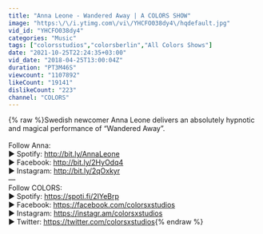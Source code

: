 ```yaml
---
title: "Anna Leone - Wandered Away | A COLORS SHOW"
image: "https:\/\/i.ytimg.com\/vi\/YHCFO038dy4\/hqdefault.jpg"
vid_id: "YHCFO038dy4"
categories: "Music"
tags: ["colorsstudios","colorsberlin","All Colors Shows"]
date: "2021-10-25T22:24:35+03:00"
vid_date: "2018-04-25T13:00:04Z"
duration: "PT3M46S"
viewcount: "1107892"
likeCount: "19141"
dislikeCount: "223"
channel: "COLORS"
---
```

{% raw %}Swedish newcomer Anna Leone delivers an absolutely hypnotic and magical performance of “Wandered Away”.<br /><br />Follow Anna:<br />▶ Spotify: <a rel="nofollow" target="blank" href="http://bit.ly/AnnaLeone">http://bit.ly/AnnaLeone</a><br />▶ Facebook: <a rel="nofollow" target="blank" href="http://bit.ly/2HyOdq4">http://bit.ly/2HyOdq4</a><br />▶ Instagram: <a rel="nofollow" target="blank" href="http://bit.ly/2qOxkyr">http://bit.ly/2qOxkyr</a><br />—<br />Follow COLORS:<br />▶ Spotify: <a rel="nofollow" target="blank" href="https://spoti.fi/2IYeBrp">https://spoti.fi/2IYeBrp</a><br />▶ Facebook: <a rel="nofollow" target="blank" href="https://facebook.com/colorsxstudios">https://facebook.com/colorsxstudios</a><br />▶ Instagram: <a rel="nofollow" target="blank" href="https://instagr.am/colorsxstudios">https://instagr.am/colorsxstudios</a><br />▶ Twitter: <a rel="nofollow" target="blank" href="https://twitter.com/colorsxstudios">https://twitter.com/colorsxstudios</a>{% endraw %}
